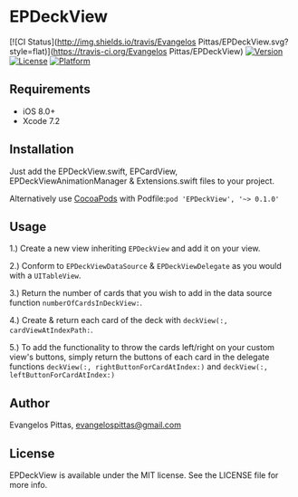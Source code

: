 # EPDeckView

[![CI Status](http://img.shields.io/travis/Evangelos Pittas/EPDeckView.svg?style=flat)](https://travis-ci.org/Evangelos Pittas/EPDeckView)
[![Version](https://img.shields.io/cocoapods/v/EPDeckView.svg?style=flat)](http://cocoapods.org/pods/EPDeckView)
[![License](https://img.shields.io/cocoapods/l/EPDeckView.svg?style=flat)](http://cocoapods.org/pods/EPDeckView)
[![Platform](https://img.shields.io/cocoapods/p/EPDeckView.svg?style=flat)](http://cocoapods.org/pods/EPDeckView)


## Requirements

- iOS 8.0+
- Xcode 7.2


## Installation
Just add the EPDeckView.swift, EPCardView, EPDeckViewAnimationManager & Extensions.swift files to your project.

Alternatively use [CocoaPods](https://cocoapods.org) with Podfile:`pod 'EPDeckView', '~> 0.1.0'`


## Usage
1.) Create a new view inheriting `EPDeckView` and add it on your view.

2.) Conform to `EPDeckViewDataSource` & `EPDeckViewDelegate` as you would with a `UITableView`.

3.) Return the number of cards that you wish to add in the data source function `numberOfCardsInDeckView:`.

4.) Create & return each card of the deck with `deckView(:, cardViewAtIndexPath:`.

5.) To add the functionality to throw the cards left/right on your custom view's buttons, simply return the buttons of each card in the delegate functions `deckView(:, rightButtonForCardAtIndex:)` and `deckView(:, leftButtonForCardAtIndex:)`


## Author

Evangelos Pittas, evangelospittas@gmail.com

## License

EPDeckView is available under the MIT license. See the LICENSE file for more info.
